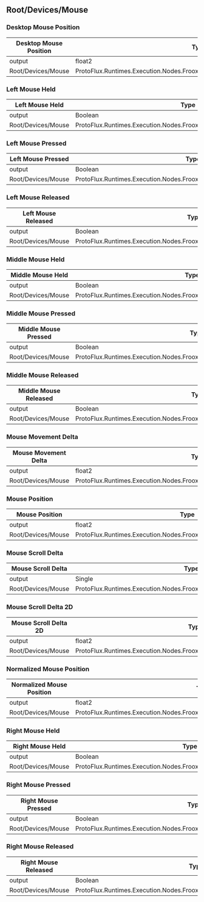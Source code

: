 <!-----------------------------------------------------------------------+
 ! This file has been generated using a script. Do not edit it manually. !
 ! Edit the individual node pages instead.                               !
 +----------------------------------------------------------------------->

## Root/Devices/Mouse

### Desktop Mouse Position

<!-- ProtofluxNode:start -->
| Desktop Mouse Position | Type | Label |
| --- | ---- | ----- |
| output | float2 | * |
| Root/Devices/Mouse | ProtoFlux.Runtimes.Execution.Nodes.FrooxEngine.Input.Mouse.DesktopMousePosition |  |
<!-- ProtofluxNode:end -->


### Left Mouse Held

<!-- ProtofluxNode:start -->
| Left Mouse Held | Type | Label |
| --- | ---- | ----- |
| output | Boolean | * |
| Root/Devices/Mouse | ProtoFlux.Runtimes.Execution.Nodes.FrooxEngine.Input.Mouse.LeftMouseHeld |  |
<!-- ProtofluxNode:end -->


### Left Mouse Pressed

<!-- ProtofluxNode:start -->
| Left Mouse Pressed | Type | Label |
| --- | ---- | ----- |
| output | Boolean | * |
| Root/Devices/Mouse | ProtoFlux.Runtimes.Execution.Nodes.FrooxEngine.Input.Mouse.LeftMousePressed |  |
<!-- ProtofluxNode:end -->


### Left Mouse Released

<!-- ProtofluxNode:start -->
| Left Mouse Released | Type | Label |
| --- | ---- | ----- |
| output | Boolean | * |
| Root/Devices/Mouse | ProtoFlux.Runtimes.Execution.Nodes.FrooxEngine.Input.Mouse.LeftMouseReleased |  |
<!-- ProtofluxNode:end -->


### Middle Mouse Held

<!-- ProtofluxNode:start -->
| Middle Mouse Held | Type | Label |
| --- | ---- | ----- |
| output | Boolean | * |
| Root/Devices/Mouse | ProtoFlux.Runtimes.Execution.Nodes.FrooxEngine.Input.Mouse.MiddleMouseHeld |  |
<!-- ProtofluxNode:end -->


### Middle Mouse Pressed

<!-- ProtofluxNode:start -->
| Middle Mouse Pressed | Type | Label |
| --- | ---- | ----- |
| output | Boolean | * |
| Root/Devices/Mouse | ProtoFlux.Runtimes.Execution.Nodes.FrooxEngine.Input.Mouse.MiddleMousePressed |  |
<!-- ProtofluxNode:end -->


### Middle Mouse Released

<!-- ProtofluxNode:start -->
| Middle Mouse Released | Type | Label |
| --- | ---- | ----- |
| output | Boolean | * |
| Root/Devices/Mouse | ProtoFlux.Runtimes.Execution.Nodes.FrooxEngine.Input.Mouse.MiddleMouseReleased |  |
<!-- ProtofluxNode:end -->


### Mouse Movement Delta

<!-- ProtofluxNode:start -->
| Mouse Movement Delta | Type | Label |
| --- | ---- | ----- |
| output | float2 | * |
| Root/Devices/Mouse | ProtoFlux.Runtimes.Execution.Nodes.FrooxEngine.Input.Mouse.MouseMovementDelta |  |
<!-- ProtofluxNode:end -->


### Mouse Position

<!-- ProtofluxNode:start -->
| Mouse Position | Type | Label |
| --- | ---- | ----- |
| output | float2 | * |
| Root/Devices/Mouse | ProtoFlux.Runtimes.Execution.Nodes.FrooxEngine.Input.Mouse.MousePosition |  |
<!-- ProtofluxNode:end -->


### Mouse Scroll Delta

<!-- ProtofluxNode:start -->
| Mouse Scroll Delta | Type | Label |
| --- | ---- | ----- |
| output | Single | * |
| Root/Devices/Mouse | ProtoFlux.Runtimes.Execution.Nodes.FrooxEngine.Input.Mouse.MouseScrollDelta |  |
<!-- ProtofluxNode:end -->


### Mouse Scroll Delta 2D

<!-- ProtofluxNode:start -->
| Mouse Scroll Delta 2D | Type | Label |
| --- | ---- | ----- |
| output | float2 | * |
| Root/Devices/Mouse | ProtoFlux.Runtimes.Execution.Nodes.FrooxEngine.Input.Mouse.MouseScrollDelta2D |  |
<!-- ProtofluxNode:end -->


### Normalized Mouse Position

<!-- ProtofluxNode:start -->
| Normalized Mouse Position | Type | Label |
| --- | ---- | ----- |
| output | float2 | * |
| Root/Devices/Mouse | ProtoFlux.Runtimes.Execution.Nodes.FrooxEngine.Input.Mouse.NormalizedMousePosition |  |
<!-- ProtofluxNode:end -->


### Right Mouse Held

<!-- ProtofluxNode:start -->
| Right Mouse Held | Type | Label |
| --- | ---- | ----- |
| output | Boolean | * |
| Root/Devices/Mouse | ProtoFlux.Runtimes.Execution.Nodes.FrooxEngine.Input.Mouse.RightMouseHeld |  |
<!-- ProtofluxNode:end -->


### Right Mouse Pressed

<!-- ProtofluxNode:start -->
| Right Mouse Pressed | Type | Label |
| --- | ---- | ----- |
| output | Boolean | * |
| Root/Devices/Mouse | ProtoFlux.Runtimes.Execution.Nodes.FrooxEngine.Input.Mouse.RightMousePressed |  |
<!-- ProtofluxNode:end -->


### Right Mouse Released

<!-- ProtofluxNode:start -->
| Right Mouse Released | Type | Label |
| --- | ---- | ----- |
| output | Boolean | * |
| Root/Devices/Mouse | ProtoFlux.Runtimes.Execution.Nodes.FrooxEngine.Input.Mouse.RightMouseReleased |  |
<!-- ProtofluxNode:end -->


